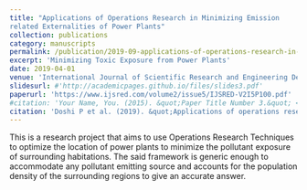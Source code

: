 ```yaml
---
title: "Applications of Operations Research in Minimizing Emission
related Externalities of Power Plants"
collection: publications
category: manuscripts
permalink: /publication/2019-09-applications-of-operations-research-in-minimizing-emission-related-externalities-of-power-plants
excerpt: 'Minimizing Toxic Exposure from Power Plants'
date: 2019-04-01
venue: 'International Journal of Scientific Research and Engineering Development'
slidesurl: #'http://academicpages.github.io/files/slides3.pdf'
paperurl: 'https://www.ijsred.com/volume2/issue5/IJSRED-V2I5P100.pdf'
#citation: 'Your Name, You. (2015). &quot;Paper Title Number 3.&quot; <i>Journal 1</i>. 1(3).'
citation: 'Doshi P et al. (2019). &quot;Applications of operations research in minimizing emission related externalities of power plants.&quot; <i>International Journal of Scientific Research and Engineering Development</i>.'
---
```


This is a research project that aims to use Operations Research Techniques to optimize the location of power plants to minimize the pollutant exposure of surrounding habitations. The said framework is generic enough to accommodate any pollutant emitting source and accounts for the population density of the surrounding regions to give an accurate answer.